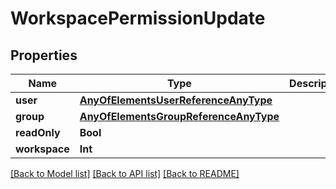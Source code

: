 # WorkspacePermissionUpdate

## Properties

Name | Type | Description | Notes
------------ | ------------- | ------------- | -------------
**user** | [**AnyOfElementsUserReferenceAnyType**](AnyOfElementsUserReferenceAnyType.md) |  | [optional] 
**group** | [**AnyOfElementsGroupReferenceAnyType**](AnyOfElementsGroupReferenceAnyType.md) |  | [optional] 
**readOnly** | **Bool** |  | [optional] 
**workspace** | **Int** |  | 

[[Back to Model list]](../#documentation-for-models) [[Back to API list]](../#documentation-for-api-endpoints) [[Back to README]](../)


